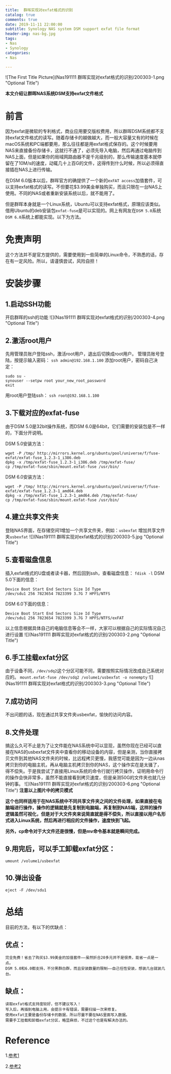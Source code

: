 ```yaml
---
title:  群晖实现对exfat格式的识别
catalog: true
comments: true
date: 2019-11-11 22:00:00
subtitle: Synology NAS system DSM support exfat file format
header-img: nas-bg.jpg
tags:
- Nas
- Synology
categories:
- Nas

---
```

![The First Title Picture](Nas191111 群晖实现对exfat格式的识别/200303-1.png "Optional Title")

<!-- more -->

**本文介绍让群晖NAS系统DSM支持exfat文件格式**

# 前言
因为exfat是微软的专利格式，商业应用要交版权费用，所以群晖DSM系统都不支持exfat文件格式的读写。随着存储卡的越做越大，而一般大容量又有的时候在macOS系统和PC端都要用，那么往往都是用exfat格式保存的。这个时候要用NAS来直接备份存储卡，这就行不通了，必须先导入电脑，然后再通过电脑传到NAS上面，但是如果你的局域网路由器不是千兆级别的，那么传输速度基本就停留在了10M/s的速度，动辄几十上百G的文件，这得传到什么时候，所以必须得直接插在NAS上进行传输。

在DSM 6.0版本以后，群晖官方的确提供了一个新的`exFAT access`加值套件，可以支持exfat格式的读写。不但要花$3.99美金单独购买，而且只限在一台NAS上使用。不同的NAS或者重新安装系统以后，就不能用了。

但是群晖本身就是一个Linux系统，Ubuntu可以支持exfat格式，原理应该类似。借用Ubuntu的deb安装包`exfat-fuse`是可以实现的。网上有网友在`DSM 5.0`系统`DSM 6.0`系统上都能实现。以下为方法。

# 免责声明
这个方法并不是官方提供的，需要使用到一些简单的Linux命令，不熟悉的话，存在有一定风险。所以，请谨慎尝试，风险自担！

# 安装步骤
## 1.启动SSH功能
开启群晖的ssh的功能
![](Nas191111 群晖实现对exfat格式的识别/200303-4.png "Optional Title")

## 2.激活root用户
先用管理员账户登陆ssh，激活root用户，退出后切换成root用户。
管理员账号登陆，按提示输入密码：
`ssh admin@192.168.1.100`
添加root用户，密码自己决定：
```
sudo su -
synouser --setpw root your_new_root_password
exit
```
用root用户登陆ssh：
`ssh root@192.168.1.100`

## 3.下载对应的exfat-fuse

由于DSM 5.0是32bit操作系统，而DSM 6.0是64bit，它们需要的安装包是不一样的，下面分开说明。

DSM 5.0安装方法：
```
wget -P /tmp/ http://mirrors.kernel.org/ubuntu/pool/universe/f/fuse-exfat/exfat-fuse_1.2.3-1_i386.deb
dpkg -x /tmp/exfat-fuse_1.2.3-1_i386.deb /tmp/exfat-fuse/
cp /tmp/exfat-fuse/sbin/mount.exfat-fuse /usr/bin/
```
DSM 6.0安装方法：
```
wget -P /tmp/ http://mirrors.kernel.org/ubuntu/pool/universe/f/fuse-exfat/exfat-fuse_1.2.3-1_amd64.deb
dpkg -x /tmp/exfat-fuse_1.2.3-1_amd64.deb /tmp/exfat-fuse/
cp /tmp/exfat-fuse/sbin/mount.exfat-fuse /usr/bin/
```
## 4.建立共享文件夹
登陆NAS界面，在存储空间1增加一个共享文件夹，例如：`usbexfat`
增加共享文件夹`usbexfat`
![](Nas191111 群晖实现对exfat格式的识别/200303-5.jpg "Optional Title")

## 5.查看磁盘信息
插入exfat格式的U盘或者读卡器，然后回到ssh，查看磁盘信息：
`fdisk -l`
DSM 5.0下面的信息：
```
Device Boot Start End Sectors Size Id Type
/dev/sdu1 256 7823654 7823399 3.7G 7 HPFS/NTFS
```
DSM 6.0下面的信息：
```
Device Boot Start End Sectors Size Id Type
/dev/sdu1 256 7823654 7823399 3.7G 7 HPFS/NTFS/exFAT
```
以上信息根据具体自己的电脑信息等会不一样，大家可以根据自己的实际情况自己进行设置
![](Nas191111 群晖实现对exfat格式的识别/200303-2.png "Optional Title")
## 6.手工挂载exfat分区
由于设备不同，`/dev/sdq2`这个分区可能不同，需要按照实际情况改成自己系统对应的。
`mount.exfat-fuse /dev/sdq2 /volume1/usbexfat -o nonempty`
![](Nas191111 群晖实现对exfat格式的识别/200303-3.png "Optional Title")

## 7.成功访问
不出问题的话，现在通过共享文件夹usbexfat，愉快的访问内容。

## 8.文件处理
搞这么久可不止是为了让文件能在NAS系统中可以显现，虽然你现在已经可以直接在NAS的usbexfat文件夹中查看你的移动设备的内容，但是亲测，当你直接拷贝文件到其他NAS文件夹的时候，比远程拷贝更慢，我感觉可能是因为一边从nas拷贝到你的电脑主机，再从电脑主机拷贝到你的NAS，这个操作实在是太骚了，得不偿失。于是我尝试了直接用Linux系统的命令行就行拷贝操作，证明用命令行的操作会快非常多，虽然不能直接看到拷贝速度，但是亲测50G的文件夹也就几分钟的事。
![](Nas191111 群晖实现对exfat格式的识别/200303-6.png "Optional Title")
**注意以上图片中的拷贝模式**

**这个也同样适用于在NAS系统中不同共享文件夹之间的文件处理，如果直接在电脑端进行操作，操作的逻辑就是先复制到电脑端，再复制到NAS端，这样的操作逻辑虽然可视化，但是对于大文件夹来说简直就是得不偿失，所以直接以用户名形式进入Linux系统，然后再进行相应的文件操作，速度快到飞起。**

**另外，cp命令对于大文件还是很慢，但是mv命令基本就是瞬间完成。**

## 9.用完后，可以手工卸载exfat分区：

`umount /volume1/usbexfat`

## 10.弹出设备

`eject -F /dev/sdu1`

# 总结
目前的方法，有以下的优缺点：
## 优点：
```
完全免费！省去了购买$3.99美金的加值套件——虽然折合20多元并不是很贵，能省一点是一点。
DSM 5.0和6.0都支持，不分黑群白群，而且安装数量的限制——自己任性安装，想装几台就装几台。
```
## 缺点：
```
读取exfat格式支持度较好，但不建议写入！
写入后，再插到电脑上用，会提示卡有错误，需要扫描一次来修复。
使用exfat主要是备份存储卡的数据，所以尽量不要在NAS里面写入数据。
需要手工挂载和卸载exfat分区，略显麻烦，不过这个也是有解决办法的。
```



# Reference

1.[参考1](https://xpenology.com/forum/topic/6715-exfat-for-dsm-50-amp-dsm-60/)

2.[参考2](https://github.com/luckylz2git/exfat-synology)









